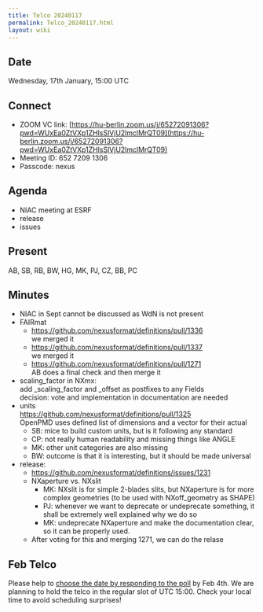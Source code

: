 ```yaml
---
title: Telco 20240117
permalink: Telco_20240117.html
layout: wiki
---
```


Date
----

Wednesday, 17th January, 15:00 UTC


Connect
-------
* ZOOM VC link: [https://hu-berlin.zoom.us/j/65272091306?pwd=WUxEa0ZtVXp1ZHlsSlVjU2lmclMrQT09](https://hu-berlin.zoom.us/j/65272091306?pwd=WUxEa0ZtVXp1ZHlsSlVjU2lmclMrQT09)
* Meeting ID: 652 7209 1306
* Passcode: nexus

Agenda
------
* NIAC meeting at ESRF
* release
* issues

Present
-------
AB, SB, RB, BW, HG, MK, PJ, CZ, BB, PC

Minutes
-------
* NIAC in Sept
cannot be discussed as WdN is not present
* FAIRmat  
  - https://github.com/nexusformat/definitions/pull/1336  
we merged it
  - https://github.com/nexusformat/definitions/pull/1337  
we merged it
  - https://github.com/nexusformat/definitions/pull/1271  
AB does a final check and then merge it
* scaling_factor in NXmx:  
add _scaling_factor and _offset as postfixes to any Fields  
decision: vote and implementation in documentation are needed
* units  
https://github.com/nexusformat/definitions/pull/1325  
OpenPMD uses defined list of dimensions and a vector for their actual  
  - SB: mice to build custom units, but is it following any standard
  - CP: not really human readability and missing things like ANGLE
  - MK: other unit categories are also missing
  - BW: outcome is that it is interesting, but it should be made universal
* release:  
  - https://github.com/nexusformat/definitions/issues/1231  
  - NXaperture vs. NXslit  
    - MK: NXslit is for simple 2-blades slits, but NXaperture is for more complex geometries (to be used with NXoff_geometry as SHAPE)
    - PJ: whenever we want to deprecate or undeprecate something, it shall be extremely well explained why we do so
    - MK: undeprecate NXaperture and make the documentation clear, so it can be properly used.  
  - After voting for this and merging 1271, we can do the relase




Feb Telco
--------------

Please help to [choose the date by responding to the poll](https://doodle.com/meeting/participate/id/ergEvJka) by Feb 4th. We are planning to hold the telco in the regular slot of UTC 15:00. Check your local time to avoid scheduling surprises!

